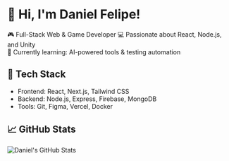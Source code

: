 # 👋 Hi, I'm Daniel Felipe!

🎮 Full-Stack Web & Game Developer
💻 Passionate about React, Node.js, and Unity  
🌱 Currently learning: AI-powered tools & testing automation

## 🔧 Tech Stack
- Frontend: React, Next.js, Tailwind CSS
- Backend: Node.js, Express, Firebase, MongoDB
- Tools: Git, Figma, Vercel, Docker

## 📈 GitHub Stats
![Daniel's GitHub Stats](https://github-readme-stats.vercel.app/api?username=dfml&show_icons=true&theme=tokyonight)

